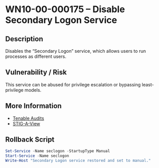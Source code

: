 # WN10-00-000175 – Disable Secondary Logon Service

## Description
Disables the “Secondary Logon” service, which allows users to run processes as different users.

## Vulnerability / Risk
This service can be abused for privilege escalation or bypassing least-privilege models.

## More Information
- [Tenable Audits](https://www.tenable.com/audits/items/DISA_STIG_Microsoft_Windows_10_v3r4.audit:f8a47cc3e7b6bcc41331613a5ba76468)
- [STIG-A-View](https://stigaview.com/products/win10/v3r4/WN10-00-000175/)

## Rollback Script

```powershell
Set-Service -Name seclogon -StartupType Manual
Start-Service -Name seclogon
Write-Host "Secondary Logon service restored and set to manual."
```
